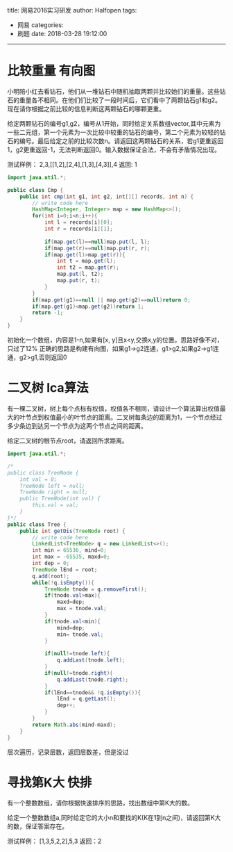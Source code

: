 title: 网易2016实习研发
author: Halfopen
tags:
  - 网易
categories:
  - 刷题
date: 2018-03-28 19:12:00
---
# 比较重量 有向图

小明陪小红去看钻石，他们从一堆钻石中随机抽取两颗并比较她们的重量。这些钻石的重量各不相同。在他们们比较了一段时间后，它们看中了两颗钻石g1和g2。现在请你根据之前比较的信息判断这两颗钻石的哪颗更重。

给定两颗钻石的编号g1,g2，编号从1开始，同时给定关系数组vector,其中元素为一些二元组，第一个元素为一次比较中较重的钻石的编号，第二个元素为较轻的钻石的编号。最后给定之前的比较次数n。请返回这两颗钻石的关系，若g1更重返回1，g2更重返回-1，无法判断返回0。输入数据保证合法，不会有矛盾情况出现。

测试样例：
2,3,[[1,2],[2,4],[1,3],[4,3]],4
返回: 1

```java
import java.util.*;

public class Cmp {
    public int cmp(int g1, int g2, int[][] records, int n) {
        // write code here
        HashMap<Integer, Integer> map = new HashMap<>();
        for(int i=0;i<n;i++){
            int l = records[i][0];
            int r = records[i][1];
            
            if(map.get(l)==null)map.put(l, l);
            if(map.get(r)==null)map.put(r, r);
            if(map.get(l)>map.get(r)){
                int t = map.get(l);
                int t2 = map.get(r);
                map.put(l, t2);
                map.put(r, t);
            }
        }
        if(map.get(g1)==null || map.get(g2)==null)return 0;
        if(map.get(g1)<map.get(g2))return 1;
        return -1;
    }
}

```
初始化一个数组，内容是1-n,如果有[x, y]且x<y,交换x,y的位置。思路好像不对，只过了12%
正确的思路是构建有向图，如果g1->g2连通，g1>g2,如果g2->g1连通，g2>g1,否则返回0

# 二叉树  lca算法

有一棵二叉树，树上每个点标有权值，权值各不相同，请设计一个算法算出权值最大的叶节点到权值最小的叶节点的距离。二叉树每条边的距离为1，一个节点经过多少条边到达另一个节点为这两个节点之间的距离。

给定二叉树的根节点root，请返回所求距离。

```java
import java.util.*;

/*
public class TreeNode {
    int val = 0;
    TreeNode left = null;
    TreeNode right = null;
    public TreeNode(int val) {
        this.val = val;
    }
}*/
public class Tree {
    public int getDis(TreeNode root) {
        // write code here
        LinkedList<TreeNode> q = new LinkedList<>();
        int min = 65536, mind=0;
        int max = -65535, maxd=0;
        int dep = 0;
        TreeNode lEnd = root;
        q.add(root);
        while(!q.isEmpty()){
            TreeNode tnode = q.removeFirst();
            if(tnode.val>max){
                maxd=dep;
                max = tnode.val;
            }
            if(tnode.val<min){
                mind=dep;
                min= tnode.val;
            }
            
            if(null!=tnode.left){
                q.addLast(tnode.left);
            }
            if(null!=tnode.right){
                q.addLast(tnode.right);
            }
            if(lEnd==tnode&& !q.isEmpty()){
                lEnd = q.getLast();
                dep++;
            }
        }
        return Math.abs(mind-maxd);
    }
}
```

层次遍历，记录层数，返回层数差，但是没过

# 寻找第K大  快排

有一个整数数组，请你根据快速排序的思路，找出数组中第K大的数。

给定一个整数数组a,同时给定它的大小n和要找的K(K在1到n之间)，请返回第K大的数，保证答案存在。

测试样例：
[1,3,5,2,2],5,3
返回：2

```java

```